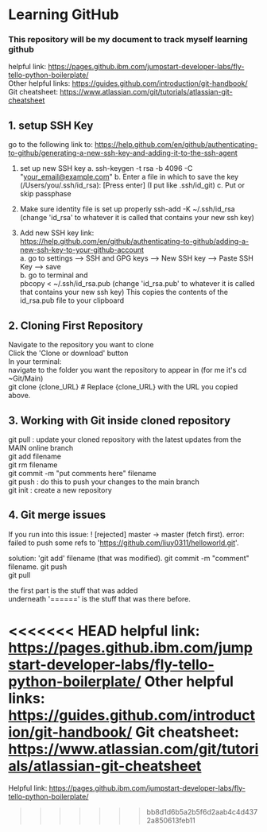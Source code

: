 # Learning GitHub
### This repository will be my document to track myself learning github

 helpful link: https://pages.github.ibm.com/jumpstart-developer-labs/fly-tello-python-boilerplate/  
Other helpful links: https://guides.github.com/introduction/git-handbook/  
Git cheatsheet: https://www.atlassian.com/git/tutorials/atlassian-git-cheatsheet  


## 1. setup SSH Key
go to the following link to: https://help.github.com/en/github/authenticating-to-github/generating-a-new-ssh-key-and-adding-it-to-the-ssh-agent
1. set up new SSH key
  a. ssh-keygen -t rsa -b 4096 -C "your_email@example.com"
  b. Enter a file in which to save the key (/Users/you/.ssh/id_rsa): [Press enter] (I put like .ssh/id_git)
  c. Put or skip passphase 

2. Make sure identity file is set up properly
  ssh-add -K ~/.ssh/id_rsa (change 'id_rsa' to whatever it is called that contains your new ssh key)
3. Add new SSH key
  link: https://help.github.com/en/github/authenticating-to-github/adding-a-new-ssh-key-to-your-github-account <br />
  a. go to settings --> SSH and GPG keys --> New SSH key --> Paste SSH Key --> save <br />
  b. go to terminal and <br />
    pbcopy < ~/.ssh/id_rsa.pub (change 'id_rsa.pub' to whatever it is called that contains your new ssh key)
    This copies the contents of the id_rsa.pub file to your clipboard

## 2. Cloning First Repository
Navigate to the repository you want to clone <br />
Click the 'Clone or download' button <br />
In your terminal: <br />
navigate to the folder you want the repository to appear in (for me it's cd ~Git/Main) <br />
git clone {clone_URL}  # Replace {clone_URL} with the URL you copied above. <br />

## 3. Working with Git inside cloned repository
git pull : update your cloned repository with the latest updates from the MAIN online branch <br />
git add filename <br />
git rm filename <br />
git commit -m "put comments here" filename <br />
git push : do this to push your changes to the main branch <br />
git init : create a new repository <br />

## 4. Git merge issues
If you run into this issue:  ! [rejected]        master -> master (fetch first). 
error: failed to push some refs to 'https://github.com/liuy0311/helloworld.git'.  

solution: 'git add' filename (that was modified). 
git commit -m "comment" filename. 
git push  
git pull  

the first part is the stuff that was added  
underneath '======' is the stuff that was there before. 

<<<<<<< HEAD
 helpful link: https://pages.github.ibm.com/jumpstart-developer-labs/fly-tello-python-boilerplate/
Other helpful links: https://guides.github.com/introduction/git-handbook/
Git cheatsheet: https://www.atlassian.com/git/tutorials/atlassian-git-cheatsheet
=======
Helpful link: https://pages.github.ibm.com/jumpstart-developer-labs/fly-tello-python-boilerplate/

>>>>>>> bb8d1d6b5a2b5f6d2aab4c4d4372a850613feb11
